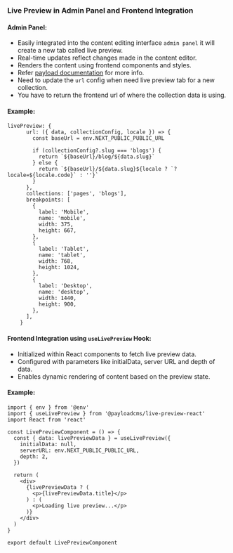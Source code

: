 ### Live Preview in Admin Panel and Frontend Integration

#### Admin Panel:

- Easily integrated into the content editing interface `admin panel` it will
  create a new tab called live preview.
- Real-time updates reflect changes made in the content editor.
- Renders the content using frontend components and styles.
- Refer
  [payload documentation](https://payloadcms.com/docs/live-preview/overview) for
  more info.
- Need to update the `url` config when need live preview tab for a new
  collection.
- You have to return the frontend url of where the collection data is using.

#### Example:

```tsx
livePreview: {
      url: ({ data, collectionConfig, locale }) => {
        const baseUrl = env.NEXT_PUBLIC_PUBLIC_URL

        if (collectionConfig?.slug === 'blogs') {
          return `${baseUrl}/blog/${data.slug}`
        } else {
          return `${baseUrl}/${data.slug}${locale ? `?locale=${locale.code}` : ''}`
        }
      },
      collections: ['pages', 'blogs'],
      breakpoints: [
        {
          label: 'Mobile',
          name: 'mobile',
          width: 375,
          height: 667,
        },
        {
          label: 'Tablet',
          name: 'tablet',
          width: 768,
          height: 1024,
        },
        {
          label: 'Desktop',
          name: 'desktop',
          width: 1440,
          height: 900,
        },
      ],
    }
```

#### Frontend Integration using `useLivePreview` Hook:

- Initialized within React components to fetch live preview data.
- Configured with parameters like initialData, server URL and depth of data.
- Enables dynamic rendering of content based on the preview state.

#### Example:

```tsx
import { env } from '@env'
import { useLivePreview } from '@payloadcms/live-preview-react'
import React from 'react'

const LivePreviewComponent = () => {
  const { data: livePreviewData } = useLivePreview({
    initialData: null,
    serverURL: env.NEXT_PUBLIC_PUBLIC_URL,
    depth: 2,
  })

  return (
    <div>
      {livePreviewData ? (
        <p>{livePreviewData.title}</p>
      ) : (
        <p>Loading live preview...</p>
      )}
    </div>
  )
}

export default LivePreviewComponent
```
